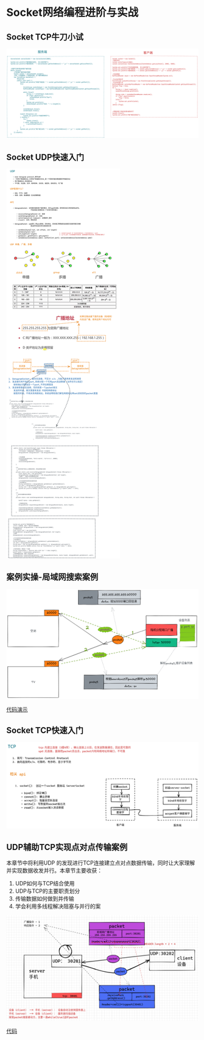 # Socket网络编程进阶与实战


## Socket TCP牛刀小试

![](img/image_2022-02-20-10-00-19.png)



## Socket UDP快速入门

![image_2022-02-20-12-02-37](img/image_2022-02-20-12-02-37.png)

## 案例实操-局域网搜索案例

![](img/image_2022-02-20-14-49-43.png)

[代码演示](案例实操-局域网搜索案例.md)



## Socket TCP快速入门
![](img/image_2022-02-20-17-27-04.png)

## UDP辅助TCP实现点对点传输案例

本章节中将利用UDP 的发现进行TCP连接建立点对点数据传输，同时让大家理解并实现数据收发并行。本章节主要收获：
1. UDP如何与TCP结合使用
2. UDP与TCP的主要职责划分
3. 传输数据如何做到并传输
4. 学会利用多线程解决阻塞与并行的案 


![](img/image_2022-02-20-17-46-31.png)


[代码](src/SocketDemo-L5-UDP/)























